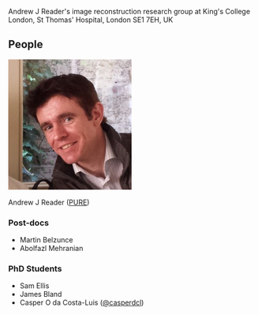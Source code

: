 Andrew J Reader's image reconstruction research group at King's College London,
St Thomas' Hospital, London SE1 7EH, UK

## People

![Andrew Reader](https://raw.githubusercontent.com/PET-MR/pet-mr.github.io/master/images/andrew.jpg)

Andrew J Reader ([PURE][ajr])


### Post-docs

- Martin Belzunce
- Abolfazl Mehranian

### PhD Students

- Sam Ellis
- James Bland
- Casper O da Costa-Luis ([@casperdcl](https://github.com/casperdcl))

[ajr]: https://kclpure.kcl.ac.uk/portal/andrew.reader.html
